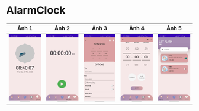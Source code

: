 # AlarmClock

| Ảnh 1 | Ảnh 2 | Ảnh 3 | Ảnh 4 | Ảnh 5 |
|-------|-------|-------|-------|-------|
|![ảnh 1](https://github.com/HuanDao1710/AlarmClock/blob/main/app/src/main/res/drawable/screen_app1.jpg) | ![ảnh 2](https://github.com/HuanDao1710/AlarmClock/blob/main/app/src/main/res/drawable/screen_app2.jpg) | ![ảnh 3](https://github.com/HuanDao1710/AlarmClock/blob/main/app/src/main/res/drawable/screen_app3.jpg) | ![ảnh 4](https://github.com/HuanDao1710/AlarmClock/blob/main/app/src/main/res/drawable/screen_app4.jpg) | ![ảnh 5](https://github.com/HuanDao1710/AlarmClock/blob/main/app/src/main/res/drawable/screen_app5.jpg) |


